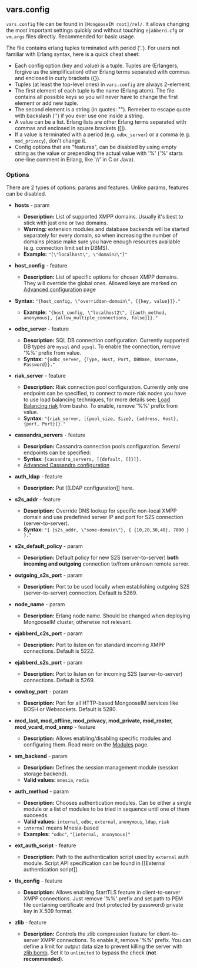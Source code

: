 ## vars.config

`vars.config` file can be found in `[MongooseIM root]/rel/`. It allows changing the most important settings quickly and without touching `ejabberd.cfg` or `vm.args` files directly. Recommended for basic usage.

The file contains erlang tuples terminated with period ('.'). For users not familiar with Erlang syntax, here is a quick cheat sheet:

* Each config option (key and value) is a tuple. Tuples are (Erlangers, forgive us the simplification) other Erlang terms separated with commas and enclosed in curly brackets ({}).
* Tuples (at least the top-level ones) in `vars.config` are always 2-element. 
* The first element of each tuple is the name (Erlang atom). The file contains all possible keys so you will never have to change the first element or add new tuple.
* The second element is a string (in quotes: "").  Remeber to escape quote with backslash ('\') if you ever use one inside a string.
* A value can be a list. Erlang lists are other Erlang terms separated with commas and enclosed in square brackets ([]).
* If a value is terminated with a period (e.g. `odbc_server`) or a comma (e.g. `mod_privacy`), don't change it.
* Config options that are "features", can be disabled by using empty string as the value or prepending the actual value with  '%' ('%' starts one-line comment in Erlang, like '//' in C or Java).

### Options

There are 2 types of options: params and features. Unlike params, features can be disabled.

* **hosts** - param
    * **Description:** List of supported XMPP domains. Usually it's best to stick with just one or two domains.
    * **Warning:** extension modules and database backends will be started separately for every domain, so when increasing the number of domains please make sure you have enough resources available (e.g. connection limit set in DBMS).
    * **Example:** `"[\"localhost\", \"domain2\"]"`

* **host_config** - feature
    * **Description:** List of specific options for chosen XMPP domains. They will override the global ones. Allowed keys are marked on [Advanced configuration](Advanced-configuration.md) page
 
* **Syntax:** `"{host_config, \"overridden-domain\", [{key, value}]}."`
    * **Example:** `"{host_config, \"localhost2\", [{auth_method, anonymous}, {allow_multiple_connections, false}]}." `

* **odbc_server** - feature
    * **Description:** SQL DB connection configuration. Currently supported DB types are `mysql` and `pgsql`. To enable the connection, remove '%%' prefix from value.
    * **Syntax:** `"{odbc_server, {Type, Host, Port, DBName, Username, Password}}."`

* **riak_server** - feature
    * **Description:** Riak connection pool configuration. Currently only one endpoint can be specified, to connect to more riak nodes you have to use load balancing techniques, for more details see:
    [Load Balancing riak](http://docs.basho.com/riak/latest/ops/advanced/configs/load-balancing-proxy/) from basho.
    To enable, remove '%%' prefix from value.
    * **Syntax:** `"{riak_server, [{pool_size, Size}, {address, Host}, {port, Port}]}."`

* **cassandra_servers** - feature
    * **Description:** Cassandra connection pools configuration. Several endpoints can be specified:
    * **Syntax**: `{cassandra_servers, [{default, []}]}.`
    * [Advanced Cassandra configuration](advanced-configuration/Cassandra.md)

* **auth_ldap** - feature
    * **Description:** Put [[LDAP configuration]] here.

* **s2s_addr** - feature
    * **Description:** Override DNS lookup for specific non-local XMPP domain and use predefined server IP and port for S2S connection (server-to-server).
    * **Syntax:** `"{ {s2s_addr, \"some-domain\"}, { {10,20,30,40}, 7890 } }."`

* **s2s_default_policy** - param
    * **Description:** Default policy for new S2S (server-to-server) **both incoming and outgoing** connection to/from unknown remote server. 

* **outgoing_s2s_port** - param
    * **Description:** Port to be used locally when establishing outgoing S2S (server-to-server) connection. Default is 5269.

* **node_name** - param
    * **Description:** Erlang node name. Should be changed when deploying MongooseIM cluster, otherwise not relevant.

* **ejabberd_c2s_port** - param
    * **Description:** Port to listen on for standard incoming XMPP connections. Default is 5222.

* **ejabberd_s2s_port** - param
    * **Description:** Port to listen on for incoming S2S (server-to-server) connections. Default is 5269.

* **cowboy_port** - param
    * **Description:** Port for all HTTP-based MongooseIM services like BOSH or Websockets. Default is 5280.

* **mod_last, mod_offline, mod_privacy, mod_private, mod_roster, mod_vcard, mod_snmp** - feature
    * **Description:** Allows enabling/disabling specific modules and configuring them. Read more on the [Modules](advanced-configuration/Modules.md) page.

* **sm_backend** - param
    * **Description:** Defines the session management module (session storage backend).
    * **Valid values:** `mnesia`, `redis`

* **auth_method** - param
    * **Description:** Chooses authentication modules. Can be either a single module or a list of modules to be tried in sequence until one of them succeeds.
    * **Valid values:** `internal`, `odbc`, `external`, `anonymous`, `ldap`, `riak`
    * `internal` means Mnesia-based
    * **Examples:** `"odbc"`, `"[internal, anonymous]"`

* **ext_auth_script** - feature
    * **Description:** Path to the authentication script used by `external` auth module. Script API specification can be found in [[External authentication script]].

* **tls_config** - feature
    * **Description:** Allows enabling StartTLS feature in client-to-server XMPP connections. Just remove '%%' prefix and set path to PEM file containing certificate and (not protected by password) private key in X.509 format.

* **zlib** - feature
    * **Description:** Controls the zlib compression feature for client-to-server XMPP connections. To enable it, remove '%%' prefix. You can define a limit for output data size to prevent killing the server with [zlib bomb](http://xmpp.org/resources/security-notices/uncontrolled-resource-consumption-with-highly-compressed-xmpp-stanzas/). Set it to `unlimited` to bypass the check (**not recommended**).
